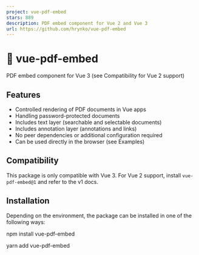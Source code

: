 ```yaml
---
project: vue-pdf-embed
stars: 889
description: PDF embed component for Vue 2 and Vue 3
url: https://github.com/hrynko/vue-pdf-embed
---
```


📄 vue-pdf-embed
================

PDF embed component for Vue 3 (see Compatibility for Vue 2 support)

Features
--------

-   Controlled rendering of PDF documents in Vue apps
-   Handling password-protected documents
-   Includes text layer (searchable and selectable documents)
-   Includes annotation layer (annotations and links)
-   No peer dependencies or additional configuration required
-   Can be used directly in the browser (see Examples)

Compatibility
-------------

This package is only compatible with Vue 3. For Vue 2 support, install `vue-pdf-embed@1` and refer to the v1 docs.

Installation
------------

Depending on the environment, the package can be installed in one of the following ways:

npm install vue-pdf-embed

yarn add vue-pdf-embed

<script src\="https://unpkg.com/vue-pdf-embed"\></script\>

Usage
-----

<script setup>
import VuePdfEmbed from 'vue-pdf-embed'
// optional styles
import 'vue-pdf-embed/dist/styles/annotationLayer.css'
import 'vue-pdf-embed/dist/styles/textLayer.css'
// either URL, Base64, binary, or document proxy
const pdfSource \= '<PDF\_URL>'
</script\>

<template\>
  <VuePdfEmbed annotation-layer text-layer :source\="pdfSource" />
</template\>

### Props

Name

Type

Accepted values

Description

annotationLayer

`boolean`

whether the annotation layer should be enabled

height

`number`

natural numbers

desired page height in pixels (ignored if the width property is specified)

imageResourcesPath

`string`

URL or path with trailing slash

path for icons used in the annotation layer

linkService

`PDFLinkService`

document navigation service to override the default one (emitting `internal-link-clicked`)

page

`number`  
`number[]`

`1` to the last page number

page number(s) to display (displaying all pages if not specified)

rotation

`number`

`0`, `90`, `180`, `270` (multiples of `90`)

desired page rotation angle in degrees

scale

`number`

rational numbers

desired page viewport scale

source

`string`  
`object`  
`PDFDocumentProxy`

document URL or Base64 or typed array or document proxy

source of the document to display

textLayer

`boolean`

whether the text layer should be enabled

width

`number`

natural numbers

desired page width in pixels

### Events

Name

Value

Description

internal-link-clicked

destination page number

internal link was clicked

loaded

PDF document proxy

finished loading the document

loading-failed

error object

failed to load document

password-requested

object with `callback` function and `isWrongPassword` flag

password is needed to display the document

progress

object with number of `loaded` pages along with `total` number of pages

tracking document loading progress

rendered

–

finished rendering the document

rendering-failed

error object

failed to render document

### Slots

Name

Props

Description

after-page

`page` (page number)

content to be added after each page

before-page

`page` (page number)

content to be added before each page

### Public Methods

Name

Arguments

Description

download

filename (`string`)

download document

print

print resolution (`number`), filename (`string`), all pages flag (`boolean`)

print document via browser interface

**Note:** Public methods can be accessed through a template ref.

Common Issues and Caveats
-------------------------

### Server-Side Rendering

This is a client-side library, so it is important to keep this in mind when working with SSR (server-side rendering) frameworks such as Nuxt. Depending on the framework used, you may need to properly configure the library import or use a wrapper.

### Web Worker Loading

The web worker used to handle PDF documents is loaded by default. However, this may not be acceptable due to bundler restrictions or CSP (Content Security Policy). In such cases it is recommended to use the essential build (`index.essential.mjs`) and set up the worker manually using the exposed `GlobalWorkerOptions`.

import { GlobalWorkerOptions } from 'vue-pdf-embed/dist/index.essential.mjs'
import PdfWorker from 'pdfjs-dist/build/pdf.worker.mjs?url'

GlobalWorkerOptions.workerSrc \= PdfWorker

### Document Loading

Typically, document loading is internally handled within the component. However, for optimization purposes, the document can be loaded in the `useVuePdfEmbed` composable function and then passed as the `source` prop of the component (e.g. when sharing the source between multiple instances of the component).

<script setup>
import VuePdfEmbed, { useVuePdfEmbed } from 'vue-pdf-embed'
const { doc } \= useVuePdfEmbed({ source: '<PDF\_URL>' })
</script\>

<template\>
  <VuePdfEmbed :source\="doc" />
</template\>

### Resources

The path to predefined CMaps should be specified to ensure correct rendering of documents containing non-Latin characters, as well as in case of CMap-related errors:

<VuePdfEmbed
  :source\="{
    cMapUrl: 'https://unpkg.com/pdfjs-dist/cmaps/',
    url: '<PDF\_URL>',
  }"
/>

The image resource path must be specified for annotations to display correctly:

<VuePdfEmbed
  image-resources-path="https://unpkg.com/pdfjs-dist/web/images/"
  source="<PDF\_URL>"
/>

**Note:** The examples above use a CDN to load resources, however these resources can also be included in the build by installing the `pdfjs-dist` package as a dependency and further configuring the bundler.

Examples
--------

Basic Usage Demo (JSFiddle)

Advanced Usage Demo (JSFiddle)

Lazy Loading Demo (JSFiddle)

License
-------

MIT License. Please see LICENSE file for more information.
